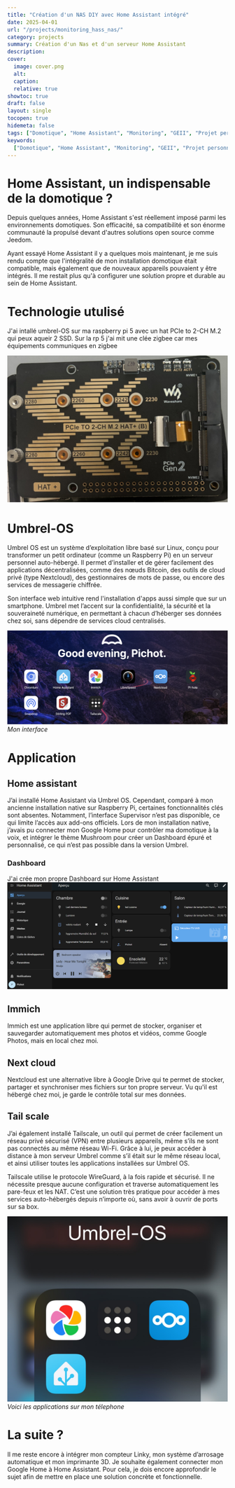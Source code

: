 ```yaml
---
title: "Création d'un NAS DIY avec Home Assistant intégré"
date: 2025-04-01
url: "/projects/monitoring_hass_nas/"
category: projects
summary: Création d'un Nas et d'un serveur Home Assistant
description:
cover:
  image: cover.png
  alt:
  caption:
  relative: true
showtoc: true
draft: false
layout: single
tocopen: true
hidemeta: false
tags: ["Domotique", "Home Assistant", "Monitoring", "GEII", "Projet personnel"]
keywords:
  ["Domotique", "Home Assistant", "Monitoring", "GEII", "Projet personnel"]
---
```


# Home Assistant, un indispensable de la domotique ?

Depuis quelques années, Home Assistant s'est réellement imposé parmi les environnements domotiques. Son efficacité, sa compatibilité et son énorme communauté la propulsé devant d'autres solutions open source comme Jeedom.

Ayant essayé Home Assistant il y a quelques mois maintenant, je me suis rendu compte que l'intégralité de mon installation domotique était compatible, mais également que de nouveaux appareils pouvaient y être intégrés. Il me restait plus qu'à configurer une solution propre et durable au sein de Home Assistant.

# Technologie utulisé

J'ai intallé umbrel-OS sur ma raspberry pi 5 avec un hat PCIe to 2-CH M.2 qui peux aqueir 2 SSD. Sur la rp 5 j'ai mit une clée zigbee car mes équipements communiques en zigbee

![HAT rp 5](1.jpg)

# Umbrel-OS

Umbrel OS est un système d’exploitation libre basé sur Linux, conçu pour transformer un petit ordinateur (comme un Raspberry Pi) en un serveur personnel auto-hébergé. Il permet d’installer et de gérer facilement des applications décentralisées, comme des nœuds Bitcoin, des outils de cloud privé (type Nextcloud), des gestionnaires de mots de passe, ou encore des services de messagerie chiffrée.

Son interface web intuitive rend l'installation d'apps aussi simple que sur un smartphone. Umbrel met l’accent sur la confidentialité, la sécurité et la souveraineté numérique, en permettant à chacun d’héberger ses données chez soi, sans dépendre de services cloud centralisés.

![Umbrel-OS](2.png)
_Mon interface_

# Application

## Home assistant

J’ai installé Home Assistant via Umbrel OS. Cependant, comparé à mon ancienne installation native sur Raspberry Pi, certaines fonctionnalités clés sont absentes. Notamment, l’interface Supervisor n’est pas disponible, ce qui limite l’accès aux add-ons officiels. Lors de mon installation native, j’avais pu connecter mon Google Home pour contrôler ma domotique à la voix, et intégrer le thème Mushroom pour créer un Dashboard épuré et personnalisé, ce qui n’est pas possible dans la version Umbrel.

### Dashboard

J'ai crée mon propre Dashboard sur Home Assistant
![Dashboard domotique](3.png)

## Immich

Immich est une application libre qui permet de stocker, organiser et sauvegarder automatiquement mes photos et vidéos, comme Google Photos, mais en local chez moi.

## Next cloud

Nextcloud est une alternative libre à Google Drive qui te permet de stocker, partager et synchroniser mes fichiers sur ton propre serveur. Vu qu'il est hébergé chez moi, je garde le contrôle total sur mes données.

## Tail scale

J’ai également installé Tailscale, un outil qui permet de créer facilement un réseau privé sécurisé (VPN) entre plusieurs appareils, même s’ils ne sont pas connectés au même réseau Wi-Fi. Grâce à lui, je peux accéder à distance à mon serveur Umbrel comme s’il était sur le même réseau local, et ainsi utiliser toutes les applications installées sur Umbrel OS.

Tailscale utilise le protocole WireGuard, à la fois rapide et sécurisé. Il ne nécessite presque aucune configuration et traverse automatiquement les pare-feux et les NAT. C’est une solution très pratique pour accéder à mes services auto-hébergés depuis n’importe où, sans avoir à ouvrir de ports sur sa box.

![Appli tel](4.jpg)
_Voici les applications sur mon télephone_

# La suite ?

Il me reste encore à intégrer mon compteur Linky, mon système d’arrosage automatique et mon imprimante 3D. Je souhaite également connecter mon Google Home à Home Assistant. Pour cela, je dois encore approfondir le sujet afin de mettre en place une solution concrète et fonctionnelle.
